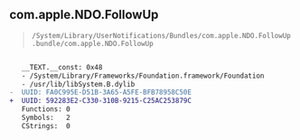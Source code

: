 ## com.apple.NDO.FollowUp

> `/System/Library/UserNotifications/Bundles/com.apple.NDO.FollowUp.bundle/com.apple.NDO.FollowUp`

```diff

   __TEXT.__const: 0x48
   - /System/Library/Frameworks/Foundation.framework/Foundation
   - /usr/lib/libSystem.B.dylib
-  UUID: FA0C995E-D51B-3A65-A5FE-BFB78958C50E
+  UUID: 592283E2-C330-310B-9215-C25AC253879C
   Functions: 0
   Symbols:   2
   CStrings:  0

```
